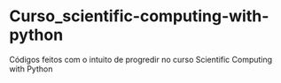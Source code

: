 # Curso_scientific-computing-with-python
Códigos feitos com o intuito de progredir no curso Scientific Computing with Python
